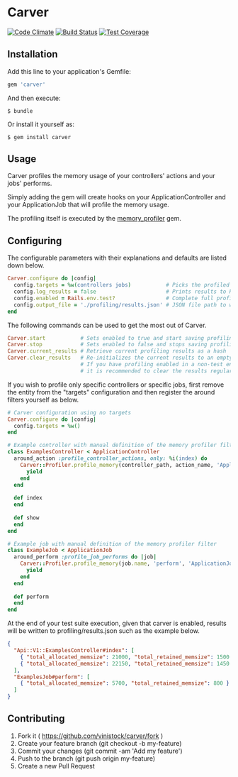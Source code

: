 # Carver

[![Code Climate](https://codeclimate.com/github/vinistock/carver/badges/gpa.svg)](https://codeclimate.com/github/vinistock/carver/badges/gpa.svg) [![Build Status](https://travis-ci.org/vinistock/carver.svg?branch=master)](https://travis-ci.org/vinistock/carver) [![Test Coverage](https://codeclimate.com/github/vinistock/carver/badges/coverage.svg)](https://codeclimate.com/github/vinistock/carver/coverage)

## Installation

Add this line to your application's Gemfile:

```ruby
gem 'carver'
```

And then execute:

    $ bundle

Or install it yourself as:

    $ gem install carver

## Usage

Carver profiles the memory usage of your controllers' actions and your jobs' performs.

Simply adding the gem will create hooks on your ApplicationController and your ApplicationJob that will profile the memory usage.

The profiling itself is executed by the [memory_profiler] gem.

## Configuring

The configurable parameters with their explanations and defaults are listed down below.

```ruby
Carver.configure do |config|
  config.targets = %w(controllers jobs)           # Picks the profiled entities
  config.log_results = false                      # Prints results to Rails.log
  config.enabled = Rails.env.test?                # Complete full profile for test environment
  config.output_file = './profiling/results.json' # JSON file path to write results to
end
```

The following commands can be used to get the most out of Carver.

```ruby
Carver.start           # Sets enabled to true and start saving profiling results
Carver.stop            # Sets enabled to false and stops saving profiling results (does not erase them)
Carver.current_results # Retrieve current profiling results as a hash
Carver.clear_results   # Re-initializes the current results to an empty hash. 
                       # If you have profiling enabled in a non-test environment, 
                       # it is recommended to clear the results regularly
```

If you wish to profile only specific controllers or specific jobs, first remove the entity from the "targets" configuration and then register the around filters yourself as below.
```ruby
# Carver configuration using no targets
Carver.configure do |config|
  config.targets = %w()
end

# Example controller with manual definition of the memory profiler filter
class ExamplesController < ApplicationController
  around_action :profile_controller_actions, only: %i(index) do
    Carver::Profiler.profile_memory(controller_path, action_name, 'ApplicationController') do
      yield
    end
  end
  
  def index
  end
  
  def show
  end
end

# Example job with manual definition of the memory profiler filter
class ExampleJob < ApplicationJob
  around_perform :profile_job_performs do |job|
    Carver::Profiler.profile_memory(job.name, 'perform', 'ApplicationJob') do
      yield
    end
  end
  
  def perform
  end
end
```

At the end of your test suite execution, given that carver is enabled, results will be written to profiling/results.json such as the example below.

```json
{
  "Api::V1::ExamplesController#index": [
    { "total_allocated_memsize": 21000, "total_retained_memsize": 1500 },
    { "total_allocated_memsize": 22150, "total_retained_memsize": 1450 }
  ],
  "ExamplesJob#perform": [
    { "total_allocated_memsize": 5700, "total_retained_memsize": 800 }
  ]
}
```

## Contributing

1. Fork it ( https://github.com/vinistock/carver/fork )
2. Create your feature branch (git checkout -b my-feature)
3. Commit your changes (git commit -am 'Add my feature')
4. Push to the branch (git push origin my-feature)
5. Create a new Pull Request

[memory_profiler]: https://github.com/SamSaffron/memory_profiler
